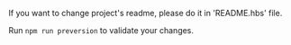 If you want to change project's readme, please do it in 'README.hbs' file.

Run `npm run preversion` to validate your changes.

